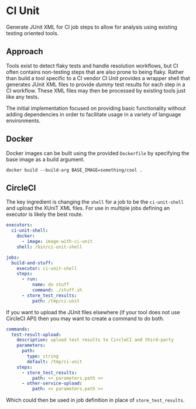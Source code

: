 # CI Unit

Generate JUnit XML for CI job steps to allow for analysis using existing testing oriented tools.

## Approach

Tools exist to detect flaky tests and handle resolution workflows, but CI often contains non-testing steps that are also prone to being flaky. Rather than build a tool specific to a CI vendor CI Unit provides a wrapper shell that generates JUnit XML files to provide _dummy_ test results for each step in a CI workflow. These XML files may then be processed by existing tools just like any tests.

The initial implementation focused on providing basic functionality without adding dependencies in order to facilitate usage in a variety of language environments.

## Docker

Docker images can be built using the provided `Dockerfile` by specifying the base image as a build argument.

```
docker build --build-arg BASE_IMAGE=something/cool .
```

## CircleCI

The key ingredient is changing the `shell` for a job to be the `ci-unit-shell` and upload the XUniT XML files. For use in multiple jobs defining an executor is likely the best route.

```yaml
executors:
  ci-unit-shell:
    docker:
      - image: image-with-ci-unit
    shell: /bin/ci-unit-shell

jobs:
  build-and-stuff:
    executor: ci-unit-shell
    steps:
      - run:
          name: do stuff
          command: ./stuff.sh
      - store_test_results:
          path: /tmp/ci-unit
```

If you want to upload the JUnit files elsewhere (if your tool does not use CircleCI API) then you may want to create a command to do both.

```yaml
commands:
  test-result-upload:
    description: upload test results to CircleCI and third-party
    parameters:
      path:
        type: string
        default: /tmp/ci-unit
    steps:
      - store_test_results:
          path: << parameters.path >>
      - other-service-upload:
          path: << parameters.path >>
```

Which could then be used in job definition in place of `store_test_results`.
